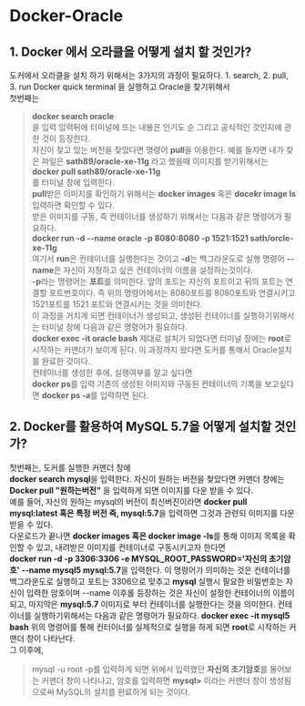 # Docker-Oracle
## 1. Docker 에서 오라클을 어떻게 설치 할 것인가?
도커에서 오라클을 설치 하기 위해서는 3가지의 과정이 필요하다. 1. search, 2. pull, 3. run
Docker quick terminal 을 실행하고 Oracle을 찾기위해서  
첫번째는      
>**docker search oracle**   
을 입력
입력뒤에 터미널에 뜨는 내용은 인기도 순 그리고 공식적인 것인지에 관한 것이 등장한다.  
자신이 찾고 있는 버전을 찾았다면 명령어 **pull**을 이용한다.
예를 들자면 내가 찾은 파일은 **sath89/oracle-xe-11g** 라고 했을때 이미지를 받기위해서는  
>**docker pull sath89/oracle-xe-11g**   
를 터미널 창에 입력한다.      
**pull**받은 이미지를 확인하기 위해서는 **docker images** 혹은 **docekr image ls** 입력하면 확인할 수 있다.     
받은 이미지를 구동, 즉 컨테이너를 생성하기 위해서는 다음과 같은 명령어가 필요하다.   
>**docker run -d --name oracle -p 8080:8080 -p 1521:1521 sath/orcle-xe-11g**    
여기서 **run**은 컨테이너를 실행한다는 것이고 **-d**는 백그라운도로 실행 명령어 **--name**은 자신이 지정하고 싶은 컨테이너의 이름을 설정하는것이다.    
**-p**라는 명령어는 **포트**를 의미한다. 앞의 포트는 자신의 포트이고 뒤의 포트는 연결할 포트번호이다. 즉 위의 명령어에서는 8080포트를 8080포트와 연결시키고 1521포트를 1521 포트와 연결시키는 것을 의미한다.    
이 과정을 거치게 되면 컨테이너가 생성되고, 생성된 컨테이너를 실행하기위해서는 터미널 창에 다음과 같은 명령어가 필요하다.      
**docker exec -it oracle bash** 
제대로 설치가 되었다면 터미널 창에는 **root**로 시작하는 커맨더가 보이게 된다. 이 과정까지 왔다면 도커를 통해서 Oracle설치를 완료한 것이다.  
컨테이너를 생성한 후에, 실행여부를 알고 싶다면  
**docker ps**를 입력 
기존의 생성된 이미지와 구동된 컨테이너의 기록을 보고싶다면 
**docker ps -a**를 입력하면 된다. 

## 2. Docker를 활용하여 MySQL 5.7을 어떻게 설치할 것인가?   
첫번째는, 도커를 실행한 커맨더 창에  
**docker search mysql**을 입력한다. 자신이 원하는 버전을 찾았다면 커맨더 창에는
**Docker pull "원하는버전"** 을 입력하게 되면 이미지를 다운 받을 수 있다.  
예를 들어, 자신의 원하는 mysql의 버전이 최신버진이라면 
**docker pull mysql:latest 혹은 특정 버전 즉, mysql:5.7**을 입력하면 그것과 관련되 이미지를 다운받을 수 있다.  
다운로드가 끝나면 **docker images 혹은 docker image -ls**를 통해 이미지 목록을 확인할 수 있고, 내려받은 이미지를 컨테이너로 구동시키고자 한다면  
**docker run -d -p 3306:3306 -e MYSQL_ROOT_PASSWORD='자신의 초기암호' --name mysql5 mysql:5.7**을 입력한다. 
이 명령어가 의미하는 것은 컨테이너를 백그라운도로 실행하고 포트는 3306으로 맞추고 **mysql** 실행시 필요한 비밀번호는 자신이 입력한 암호이며 --name 이후롤 등장하는 것은 자신이 설정한 컨테이너의 이름이 되고, 마지막은 **mysql:5.7** 이미지로 부터 컨테이너를 실행한다는 것을 의미한다. 
컨테이너를 실행하기위해서는 다음과 같은 명령어가 필요하다. 
**docker exec -it mysql5 bash** 
위의 명령어를 통해 컨터이너를 실제적으로 실행을 하게 되면 **root**로 시작하는 커맨더 창이 나타난다.  
그 이후에,  
>mysql -u root -p를 입력하게 되면 위에서 입력했던 **자신의 초기암호**를 물어보는 커맨더 창이 나타나고, 
암호를 입력하면 **mysql>** 이라는 커맨더 창이 생성됨으로써 MySQL의 설치를 완료하게 되는 것이다. 
